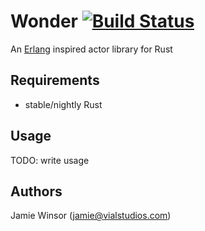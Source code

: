 # Wonder [![Build Status](https://travis-ci.org/reset/wonder.png?branch=master)](https://travis-ci.org/reset/wonder)

An [Erlang](http://www.erlang.org/doc/design_principles/gen_server_concepts.html) inspired actor library for Rust

## Requirements

* stable/nightly Rust

## Usage

TODO: write usage

## Authors

Jamie Winsor (<jamie@vialstudios.com>)
